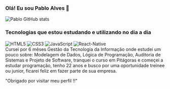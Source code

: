 ### Olá! Eu sou Pablo Alves 👋

![Pablo GitHub stats](https://github-readme-stats.vercel.app/api?username=dev-ribeirojr&show_icons=true&theme=dracula)

### Tecnologias que estou estudando e utilizando no dia a dia 


<div style="display: inline-block">
  <img align="center" alt="HTML5" src="https://img.shields.io/badge/HTML5-E34F26?style=for-the-badge&logo=html5&logoColor=white" />
  <img align="center" alt="CSS3" src="https://img.shields.io/badge/CSS3-1572B6?style=for-the-badge&logo=css3&logoColor=white" />
  <img align="center" alt="JavaScript" src="https://img.shields.io/badge/JavaScript-323330?style=for-the-badge&logo=javascript&logoColor=F7DF1E" />
  <img align="center" alt="React-Native" src="https://img.shields.io/badge/React_Native-20232A?style=for-the-badge&logo=react&logoColor=61DAFB" />
</div>
</br>
Cursei por 6 mêses Gestão da Tecnologia da Informação onde estudei um pouco sobre: 
Modelagem de Dados, Lógica de Programação, Auditoria de Sistemas e Projeto de Software, tranquei o curso em Pitágoras e começei a estudar programação, tenho 22 anos e busco por uma oportunidade treinee ou junior, ficarei feliz em fazer parte de sua empresa. 

"Obrigado por visitar meu perfil !!"

